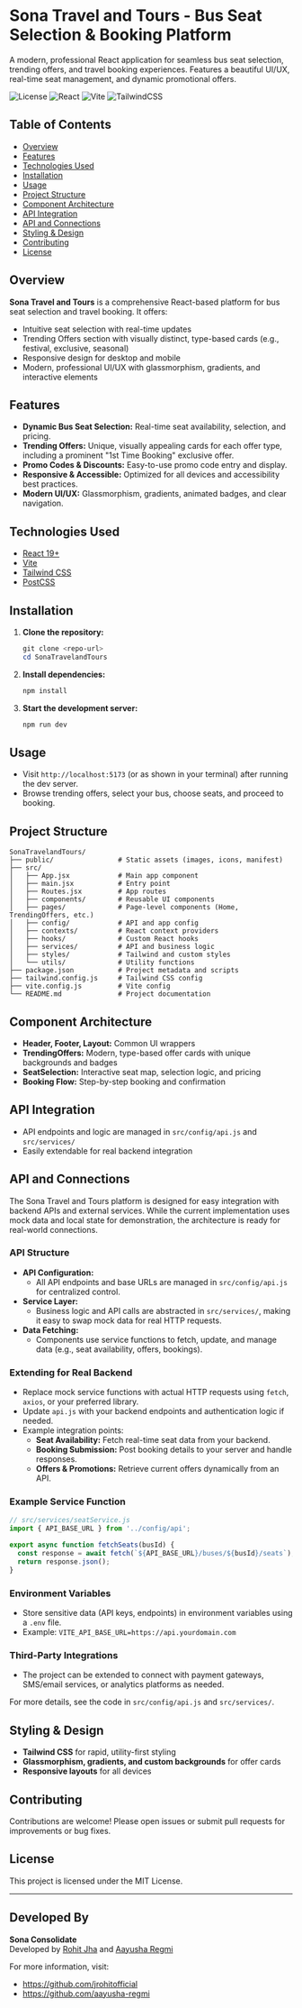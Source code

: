 # Sona Travel and Tours - Bus Seat Selection & Booking Platform

A modern, professional React application for seamless bus seat selection, trending offers, and travel booking experiences. Features a beautiful UI/UX, real-time seat management, and dynamic promotional offers.

![License](https://img.shields.io/badge/license-MIT-blue.svg)
![React](https://img.shields.io/badge/React-19-61DAFB.svg)
![Vite](https://img.shields.io/badge/Vite-Latest-646CFF.svg)
![TailwindCSS](https://img.shields.io/badge/TailwindCSS-3.x-38B2AC.svg)

## Table of Contents
- [Overview](#overview)
- [Features](#features)
- [Technologies Used](#technologies-used)
- [Installation](#installation)
- [Usage](#usage)
- [Project Structure](#project-structure)
- [Component Architecture](#component-architecture)
- [API Integration](#api-integration)
- [API and Connections](#api-and-connections)
- [Styling & Design](#styling--design)
- [Contributing](#contributing)
- [License](#license)

## Overview

**Sona Travel and Tours** is a comprehensive React-based platform for bus seat selection and travel booking. It offers:
- Intuitive seat selection with real-time updates
- Trending Offers section with visually distinct, type-based cards (e.g., festival, exclusive, seasonal)
- Responsive design for desktop and mobile
- Modern, professional UI/UX with glassmorphism, gradients, and interactive elements

## Features
- **Dynamic Bus Seat Selection:** Real-time seat availability, selection, and pricing.
- **Trending Offers:** Unique, visually appealing cards for each offer type, including a prominent "1st Time Booking" exclusive offer.
- **Promo Codes & Discounts:** Easy-to-use promo code entry and display.
- **Responsive & Accessible:** Optimized for all devices and accessibility best practices.
- **Modern UI/UX:** Glassmorphism, gradients, animated badges, and clear navigation.

## Technologies Used
- [React 19+](https://react.dev/)
- [Vite](https://vitejs.dev/)
- [Tailwind CSS](https://tailwindcss.com/)
- [PostCSS](https://postcss.org/)

## Installation

1. **Clone the repository:**
   ```powershell
   git clone <repo-url>
   cd SonaTravelandTours
   ```
2. **Install dependencies:**
   ```powershell
   npm install
   ```
3. **Start the development server:**
   ```powershell
   npm run dev
   ```

## Usage
- Visit `http://localhost:5173` (or as shown in your terminal) after running the dev server.
- Browse trending offers, select your bus, choose seats, and proceed to booking.

## Project Structure
```
SonaTravelandTours/
├── public/                # Static assets (images, icons, manifest)
├── src/
│   ├── App.jsx            # Main app component
│   ├── main.jsx           # Entry point
│   ├── Routes.jsx         # App routes
│   ├── components/        # Reusable UI components
│   ├── pages/             # Page-level components (Home, TrendingOffers, etc.)
│   ├── config/            # API and app config
│   ├── contexts/          # React context providers
│   ├── hooks/             # Custom React hooks
│   ├── services/          # API and business logic
│   ├── styles/            # Tailwind and custom styles
│   └── utils/             # Utility functions
├── package.json           # Project metadata and scripts
├── tailwind.config.js     # Tailwind CSS config
├── vite.config.js         # Vite config
└── README.md              # Project documentation
```

## Component Architecture
- **Header, Footer, Layout:** Common UI wrappers
- **TrendingOffers:** Modern, type-based offer cards with unique backgrounds and badges
- **SeatSelection:** Interactive seat map, selection logic, and pricing
- **Booking Flow:** Step-by-step booking and confirmation

## API Integration
- API endpoints and logic are managed in `src/config/api.js` and `src/services/`
- Easily extendable for real backend integration

## API and Connections

The Sona Travel and Tours platform is designed for easy integration with backend APIs and external services. While the current implementation uses mock data and local state for demonstration, the architecture is ready for real-world connections.

### API Structure
- **API Configuration:**
  - All API endpoints and base URLs are managed in `src/config/api.js` for centralized control.
- **Service Layer:**
  - Business logic and API calls are abstracted in `src/services/`, making it easy to swap mock data for real HTTP requests.
- **Data Fetching:**
  - Components use service functions to fetch, update, and manage data (e.g., seat availability, offers, bookings).

### Extending for Real Backend
- Replace mock service functions with actual HTTP requests using `fetch`, `axios`, or your preferred library.
- Update `api.js` with your backend endpoints and authentication logic if needed.
- Example integration points:
  - **Seat Availability:** Fetch real-time seat data from your backend.
  - **Booking Submission:** Post booking details to your server and handle responses.
  - **Offers & Promotions:** Retrieve current offers dynamically from an API.

### Example Service Function
```js
// src/services/seatService.js
import { API_BASE_URL } from '../config/api';

export async function fetchSeats(busId) {
  const response = await fetch(`${API_BASE_URL}/buses/${busId}/seats`);
  return response.json();
}
```

### Environment Variables
- Store sensitive data (API keys, endpoints) in environment variables using a `.env` file.
- Example: `VITE_API_BASE_URL=https://api.yourdomain.com`

### Third-Party Integrations
- The project can be extended to connect with payment gateways, SMS/email services, or analytics platforms as needed.

For more details, see the code in `src/config/api.js` and `src/services/`.

## Styling & Design
- **Tailwind CSS** for rapid, utility-first styling
- **Glassmorphism, gradients, and custom backgrounds** for offer cards
- **Responsive layouts** for all devices

## Contributing
Contributions are welcome! Please open issues or submit pull requests for improvements or bug fixes.

## License
This project is licensed under the MIT License.

---

## Developed By

**Sona Consolidate**  
Developed by [Rohit Jha](https://github.com/jrohitofficial) and [Aayusha Regmi](https://github.com/aayusha-regmi)

For more information, visit:
- https://github.com/jrohitofficial
- https://github.com/aayusha-regmi

